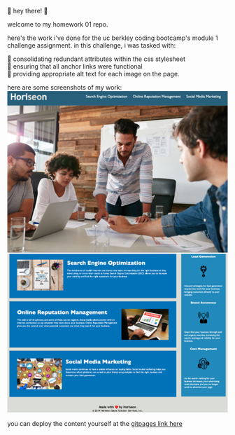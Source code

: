 <p>
  🌸 hey there! 🌸 
</p>
<p>
  welcome to my homework 01 repo.
</p>

<p>
  here's the work i've done for the uc berkley coding bootcamp's module 1 challenge assignment. in this challenge, i was tasked with: 
</p>
<p>
🍓 consolidating redundant attributes within the css stylesheet<br />
🍓 ensuring that all anchor links were functional<br />
🍓 providing appropriate alt text for each image on the page.<br />
<p>
  here are some screenshots of my work: <img src="./assets/images/Horiseon-01.png" alt="first screenshot of the Horiseon webpage"><img src="./assets/images/Horiseon-02.png" alt="second screenshot of the Horiseon webpage">
</p>
<p>
  you can deploy the content yourself at the <a href="https://descardi-b.github.io/homework-01/">gitpages link here</a>
</p>
